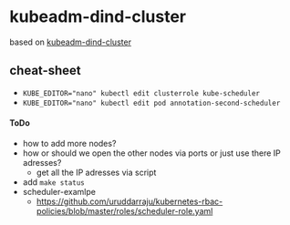 # kubeadm-dind-cluster

based on [kubeadm-dind-cluster](https://github.com/kubernetes-sigs/kubeadm-dind-cluster)

## cheat-sheet
- `KUBE_EDITOR="nano" kubectl edit clusterrole kube-scheduler`
- `KUBE_EDITOR="nano" kubectl edit pod annotation-second-scheduler`

#### ToDo
- how to add more nodes?
- how or should we open the other nodes via ports or just use there IP adresses?
    - get all the IP adresses via script
- add `make status`
- scheduler-examlpe
    - https://github.com/uruddarraju/kubernetes-rbac-policies/blob/master/roles/scheduler-role.yaml
